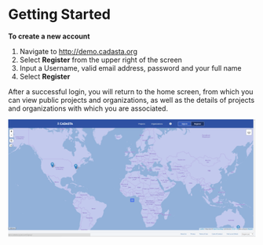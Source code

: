 # Getting Started

**To create a new account**

1. Navigate to [http:\/\/demo.cadasta.org](http://demo.cadasta.org)
2. Select **Register** from the upper right of the screen
3. Input a Username, valid email address, password and your full name
4. Select **Register**

After a successful login, you will return to the home screen, from which you can view public projects and organizations, as well as the details of projects and organizations with which you are associated.

![](/en/assets/login_page.png)

